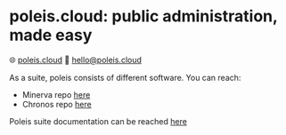 # poleis.cloud: public administration, made easy

🌐 [poleis.cloud](https://poleis.cloud)
📧 [hello@poleis.cloud](mailto:hello@poleis.cloud)

As a suite, poleis consists of different software.
You can reach:
- Minerva repo [here](https://github.com/paghos/poleis-minerva)
- Chronos repo [here](https://github.com/paghos/poleis-chronos)

Poleis suite documentation can be reached [here](https://docs.poleis.cloud)
